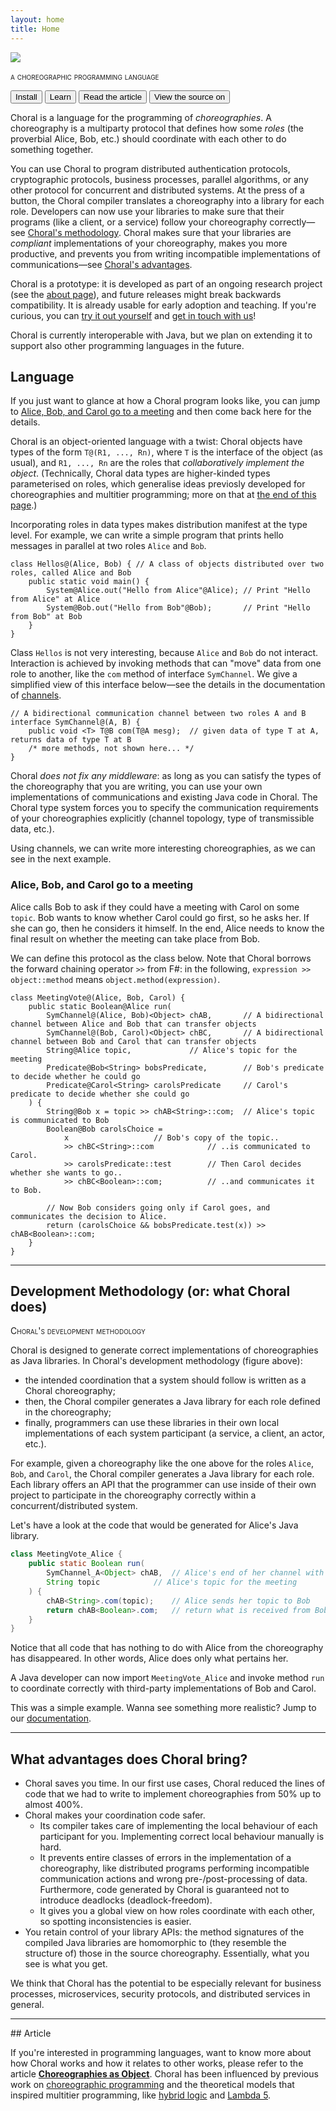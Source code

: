 ```yaml
---
layout: home
title: Home
---
```


 <div class="row">
  <div class="col-6 col-sm-4 mr-auto ml-auto text-center">
   <a href="/"><img class="img-fluid" src="/img/choral_logo.png"></a>
  </div>
  <div class="col-12 text-center">
  <p style="font-variant: small-caps;">
   a choreographic programming language
   </p>
   <a href="/install.html"><button type="button" class="btn btn-primary">Install</button></a>
   <a href="/documentation.html"><button type="button" class="btn btn-info">Learn</button></a>
   <a href="/index.html#article"><button type="button" class="btn btn-success">Read the article</button></a>
   <a href="https://github.com/choral-lang/choral"><button type="button" class="btn btn-secondary">View the source on <i class="fab fa-github"></i></button></a>
  </div>
 </div>

<!-- ## What -->

Choral is a language for the programming of _choreographies_.
A choreography is a multiparty protocol that defines how some _roles_ (the proverbial Alice, Bob, etc.) should coordinate with each other to do something together.

You can use Choral to program distributed authentication protocols, cryptographic protocols, business processes, parallel algorithms, or any other protocol for concurrent and distributed systems.
At the press of a button, the Choral compiler translates a choreography into a library for each role.
Developers can now use your libraries to make sure that their programs (like a client, or a service) follow your choreography correctly&mdash;see [Choral's methodology](#development-methodology-or-what-choral-does). Choral makes sure that your libraries are _compliant_ implementations of your choreography, makes you more productive, and prevents you from writing incompatible implementations of communications&mdash;see [Choral's advantages](#what-advantages-does-choral-bring).

Choral is a prototype: it is developed as part of an ongoing research project (see the [about page](/about.html)), and future releases might break backwards compatibility. It is already usable for early adoption and teaching.
If you're curious, you can [try it out yourself](/install.html) and [get in touch with us](/about.html#contacts)!

Choral is currently interoperable with Java, but we plan on extending it to support also other programming languages in the future.

## Language

If you just want to glance at how a Choral program looks like, you can jump to [Alice, Bob, and Carol go to a meeting](#alice-bob-and-carol-go-to-a-meeting) and then come back here for the details.

Choral is an object-oriented language with a twist: Choral objects have types of the form `T@(R1, ..., Rn)`, where `T` is the
interface of the object (as usual), and `R1, ..., Rn` are the roles that _collaboratively implement the object_. (Technically, Choral data types are higher-kinded types parameterised on roles, which generalise ideas previosly developed for choreographies and multitier programming; more on that at [the end of this page](#article).)

Incorporating roles in data types makes distribution manifest at the type level. For example, we can write a simple program that prints hello messages in parallel at two roles `Alice` and `Bob`.

```choral
class Hellos@(Alice, Bob) {	// A class of objects distributed over two roles, called Alice and Bob
	public static void main() {
		System@Alice.out("Hello from Alice"@Alice);	// Print "Hello from Alice" at Alice
		System@Bob.out("Hello from Bob"@Bob);		// Print "Hello from Bob" at Bob
	}
}
```

Class `Hellos` is not very interesting, because `Alice` and `Bob` do not interact.
Interaction is achieved by invoking methods that can "move" data from one role to another, like the `com` method of interface `SymChannel`.
We give a simplified view of this interface below&mdash;see the details in the documentation of [channels](/basics/channels.html).

```choral
// A bidirectional communication channel between two roles A and B
interface SymChannel@(A, B) {
	public void <T> T@B com(T@A mesg);	// given data of type T at A, returns data of type T at B
	/* more methods, not shown here... */
}
```

Choral _does not fix any middleware_: as long as you can satisfy the types of the choreography that you are writing, you can use your own implementations of communications and existing Java code in Choral. The Choral type system forces you to specify the communication requirements of your choreographies explicitly (channel topology, type of transmissible data, etc.).

Using channels, we can write more interesting choreographies, as we can see in the next example.

### Alice, Bob, and Carol go to a meeting

Alice calls Bob to ask if they could have a meeting with Carol on some `topic`.
Bob wants to know whether Carol could go first, so he asks her. If she can go, then he considers it himself. In the end, Alice needs to know the final result on whether the meeting can take place from Bob.

We can define this protocol as the class below. Note that Choral borrows the forward chaining operator `>>` from F#: in the following, `expression >> object::method` means `object.method(expression)`.


```choral
class MeetingVote@(Alice, Bob, Carol) {
	public static Boolean@Alice run(
		SymChannel@(Alice, Bob)<Object> chAB,		// A bidirectional channel between Alice and Bob that can transfer objects
		SymChannel@(Bob, Carol)<Object> chBC,		// A bidirectional channel between Bob and Carol that can transfer objects
		String@Alice topic,				// Alice's topic for the meeting
		Predicate@Bob<String> bobsPredicate,		// Bob's predicate to decide whether he could go
		Predicate@Carol<String> carolsPredicate		// Carol's predicate to decide whether she could go
	) {
		String@Bob x = topic >> chAB<String>::com;	// Alice's topic is communicated to Bob
		Boolean@Bob carolsChoice =
			x					// Bob's copy of the topic..
			>> chBC<String>::com			// ..is communicated to Carol.
			>> carolsPredicate::test		// Then Carol decides whether she wants to go..
			>> chBC<Boolean>::com;			// ..and communicates it to Bob.

		// Now Bob considers going only if Carol goes, and communicates the decision to Alice.
		return (carolsChoice && bobsPredicate.test(x)) >> chAB<Boolean>::com;
	}
}
```

---

## Development Methodology (or: what Choral does)

<div markdown=0>
<div class="text-center mx-auto col-6 col-md-5">
	<img class="img-fluid" src="/img/methodology.png" alt="">
</div>
<div class="text-center" style="font-variant: small-caps;">
Choral's development methodology
</div>
</div>

Choral is designed to generate correct implementations of choreographies as Java libraries. In Choral's development methodology (figure above):
- the intended coordination that a system should follow is written as a Choral choreography;
- then, the Choral compiler generates a Java library for each role defined in the choreography;
- finally, programmers can use these libraries in their own local implementations of each system participant (a service, a client, an actor, etc.).

For example, given a choreography like the one above for the roles `Alice`, `Bob`, and `Carol`, the Choral compiler generates a Java library for each role.
Each library offers an API that the programmer can use inside of their own project to participate in the choreography correctly within a concurrent/distributed system.

Let's have a look at the code that would be generated for Alice's Java library.

```java
class MeetingVote_Alice {
	public static Boolean run(
		SymChannel_A<Object> chAB,	// Alice's end of her channel with Bob
		String topic			// Alice's topic for the meeting
	) {
		chAB<String>.com(topic);	// Alice sends her topic to Bob
		return chAB<Boolean>.com;	// return what is received from Bob
	}
}
```

Notice that all code that has nothing to do with Alice from the choreography has disappeared. In other words, Alice does only what pertains her.

A Java developer can now import `MeetingVote_Alice` and invoke method `run` to coordinate correctly with third-party implementations of Bob and Carol.

This was a simple example.
Wanna see something more realistic? Jump to our [documentation](/documentation.html).

---

## What advantages does Choral bring?

- Choral saves you time. In our first use cases, Choral reduced the lines of code that we had to write to implement choreographies from 50% up to almost 400%.
- Choral makes your coordination code safer.
  * Its compiler takes care of implementing the local behaviour of each participant for you. Implementing correct local behaviour manually is hard.
  * It prevents entire classes of errors in the implementation of a choreography, like distributed programs performing incompatible communication actions and wrong pre-/post-processing of data. Furthermore, code generated by Choral is guaranteed not to introduce deadlocks (deadlock-freedom).
  * It gives you a global view on how roles coordinate with each other, so spotting inconsistencies is easier.
- You retain control of your library APIs: the method signatures of the compiled Java libraries are homomorphic to (they resemble the structure of) those in the source choreography. Essentially, what you see is what you get.

We think that Choral has the potential to be especially relevant for business processes, microservices, security protocols, and distributed services in general.

---

<div class="row">
<div class="col-12 col-md-8 col-lg-9 col-xl-10">
## Article

If you're interested in programming languages, want to know more about how Choral works and how it relates to other works, please refer to the article **[Choreographies as Object](https://arxiv.org/abs/2005.09520)**.
Choral has been influenced by previous work on [choreographic programming](https://www.fabriziomontesi.com/files/choreographic_programming.pdf) and the theoretical models that inspired multitier programming, like [hybrid logic](https://en.wikipedia.org/wiki/Hybrid_logic) and [Lambda 5](https://doi.org/10.1109/LICS.2004.1319623).
</div>

<div class="col-4 col-md-4 col-lg-3 col-xl-2 mx-auto">
<a href="https://arxiv.org/abs/2005.09520">
<img class="img-thumbnail" src="/img/paper.png" alt="">
</a>
</div>
</div>
